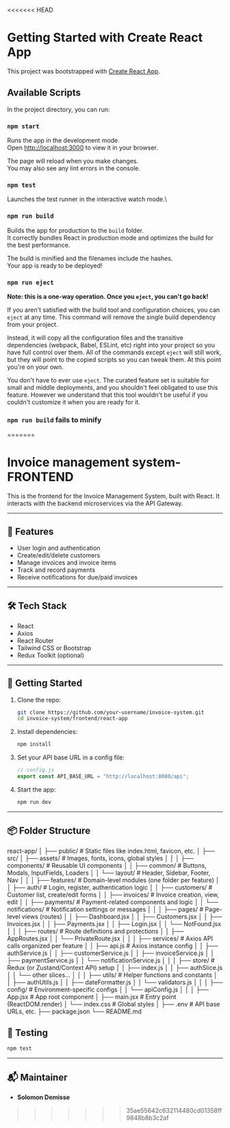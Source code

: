 <<<<<<< HEAD
# Getting Started with Create React App

This project was bootstrapped with [Create React App](https://github.com/facebook/create-react-app).

## Available Scripts

In the project directory, you can run:

### `npm start`

Runs the app in the development mode.\
Open [http://localhost:3000](http://localhost:3000) to view it in your browser.

The page will reload when you make changes.\
You may also see any lint errors in the console.

### `npm test`

Launches the test runner in the interactive watch mode.\

### `npm run build`

Builds the app for production to the `build` folder.\
It correctly bundles React in production mode and optimizes the build for the best performance.

The build is minified and the filenames include the hashes.\
Your app is ready to be deployed!

### `npm run eject`

**Note: this is a one-way operation. Once you `eject`, you can't go back!**

If you aren't satisfied with the build tool and configuration choices, you can `eject` at any time. This command will remove the single build dependency from your project.

Instead, it will copy all the configuration files and the transitive dependencies (webpack, Babel, ESLint, etc) right into your project so you have full control over them. All of the commands except `eject` will still work, but they will point to the copied scripts so you can tweak them. At this point you're on your own.

You don't have to ever use `eject`. The curated feature set is suitable for small and middle deployments, and you shouldn't feel obligated to use this feature. However we understand that this tool wouldn't be useful if you couldn't customize it when you are ready for it.

### `npm run build` fails to minify

=======
# Invoice management system-FRONTEND
This is the frontend for the Invoice Management System, built with React. It interacts with the backend microservices via the API Gateway.

---

## 🎯 Features

- User login and authentication
- Create/edit/delete customers
- Manage invoices and invoice items
- Track and record payments
- Receive notifications for due/paid invoices

---

## 🛠 Tech Stack

- React
- Axios
- React Router
- Tailwind CSS or Bootstrap
- Redux Toolkit (optional)

---

## 🚀 Getting Started

1. Clone the repo:

   ```bash
   git clone https://github.com/your-username/invoice-system.git
   cd invoice-system/frontend/react-app
   ```

2. Install dependencies:

   ```bash
   npm install
   ```

3. Set your API base URL in a config file:

   ```js
   // config.js
   export const API_BASE_URL = "http://localhost:8080/api";
   ```

4. Start the app:

   ```bash
   npm run dev
   ```

---

## 📦 Folder Structure


react-app/
│
├── public/                     # Static files like index.html, favicon, etc.
│
├── src/
│   ├── assets/                 # Images, fonts, icons, global styles
│   │
│   ├── components/             # Reusable UI components
│   │   ├── common/             # Buttons, Modals, InputFields, Loaders
│   │   └── layout/             # Header, Sidebar, Footer, Nav
│   │
│   ├── features/               # Domain-level modules (one folder per feature)
│   │   ├── auth/               # Login, register, authentication logic
│   │   ├── customers/          # Customer list, create/edit forms
│   │   ├── invoices/           # Invoice creation, view, edit
│   │   ├── payments/           # Payment-related components and logic
│   │   └── notifications/      # Notification settings or messages
│   │
│   ├── pages/                  # Page-level views (routes)
│   │   ├── Dashboard.jsx
│   │   ├── Customers.jsx
│   │   ├── Invoices.jsx
│   │   ├── Payments.jsx
│   │   ├── Login.jsx
│   │   └── NotFound.jsx
│   │
│   ├── routes/                 # Route definitions and protections
│   │   ├── AppRoutes.jsx
│   │   └── PrivateRoute.jsx
│   │
│   ├── services/               # Axios API calls organized per feature
│   │   ├── api.js              # Axios instance config
│   │   ├── authService.js
│   │   ├── customerService.js
│   │   ├── invoiceService.js
│   │   ├── paymentService.js
│   │   └── notificationService.js
│   │
│   ├── store/                  # Redux (or Zustand/Context API) setup
│   │   ├── index.js
│   │   ├── authSlice.js
│   │   └── other slices...
│   │
│   ├── utils/                  # Helper functions and constants
│   │   ├── authUtils.js
│   │   ├── dateFormatter.js
│   │   └── validators.js
│   │
│   ├── config/                 # Environment-specific configs
│   │   └── apiConfig.js
│   │
│   ├── App.jsx                 # App root component
│   ├── main.jsx                # Entry point (ReactDOM.render)
│   └── index.css               # Global styles
│
├── .env                        # API base URLs, etc.
├── package.json
└── README.md




## 🧪 Testing

```bash
npm test
```

---

## 📬 Maintainer

- **Solomon Demisse**

>>>>>>> 35ae55642c632114480cd01358ff9848b8b3c2af
